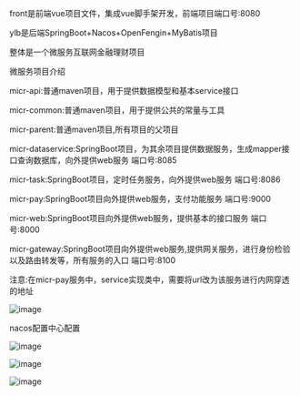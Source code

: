 front是前端vue项目文件，集成vue脚手架开发，前端项目端口号:8080

ylb是后端SpringBoot+Nacos+OpenFengin+MyBatis项目

整体是一个微服务互联网金融理财项目

微服务项目介绍

micr-api:普通maven项目，用于提供数据模型和基本service接口

micr-common:普通maven项目，用于提供公共的常量与工具

micr-parent:普通maven项目,所有项目的父项目

micr-dataservice:SpringBoot项目，为其余项目提供数据服务，生成mapper接口查询数据库，向外提供web服务 端口号:8085

micr-task:SpringBoot项目，定时任务服务，向外提供web服务 端口号:8086

micr-pay:SpringBoot项目向外提供web服务，支付功能服务 端口号:9000

micr-web:SpringBoot项目向外提供web服务，提供基本的接口服务 端口号:8000

micr-gateway:SpringBoot项目向外提供web服务,提供网关服务，进行身份检验以及路由转发等，所有服务的入口 端口号:8100

注意:在micr-pay服务中，service实现类中，需要将url改为该服务进行内网穿透的地址

![image](https://github.com/Tianwailaiwu1/finance-project-Nacos-OpenFeign/assets/120568732/308acc88-0354-4218-bd1c-a398b832b08a)

nacos配置中心配置

![image](https://github.com/Tianwailaiwu1/finance-project-Nacos-OpenFeign/assets/120568732/3b4e6406-551c-439d-8850-99791ff25d85)


![image](https://github.com/Tianwailaiwu1/finance-project-Nacos-OpenFeign/assets/120568732/99d78fb4-55af-40bb-aeb0-2881f2876fc8)


![image](https://github.com/Tianwailaiwu1/finance-project-Nacos-OpenFeign/assets/120568732/5b14a4b0-ea8c-4a85-9bd9-a7d01cac7130)


